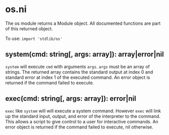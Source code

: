 # os.ni

The os module returns a Module object. All documented functions are part of this returned object.

To use: `import 'stdlib/os'`

## system(cmd: string[, args: array]): array|error|nil

`system` will execute `cmd` with arguments `args`. `args` must be an array of strings.
The returned array contains the standard output at index 0 and standard error at
index 1 of the executed command. An error object is returned if the command failed to execute.

## exec(cmd: string[, args: array]): error|nil

`exec` like `system` will will execute a system command. However `exec` will link
up the standard input, output, and error of the interpreter to the command. This
allows a script to give control to a user for interactive commands. An error object is
returned if the command failed to execute, nil otherwise.
